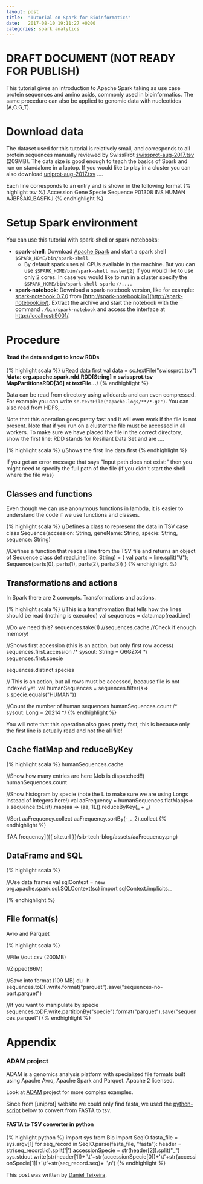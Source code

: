 ```yaml
---
layout: post
title:  "Tutorial on Spark for Bioinformatics"
date:   2017-08-10 19:11:27 +0200
categories: spark analytics
---
```


# DRAFT DOCUMENT (NOT READY FOR PUBLISH)

This tutorial gives an introduction to Apache Spark taking as use case protein sequences and amino acids, commonly used in  bioinformatics. The same procedure can also be applied to  genomic data with nucleotides (A,C,G,T).

# Download data

The dataset used for this tutorial is relatively small, and corresponds to all protein sequences manually reviewed by SwissProt [swissprot-aug-2017.tsv](ftp://swissprot) (209MB). 
The data size is good enough to teach the basics of Spark and run on standalone in a laptop.
If you would like to play in a cluster you can also download [uniprot-aug-2017.tsv](ftp://uniprot) ....
 
Each line corresponds to an entry and is shown in the following format
{% highlight tsv %}
Accession Gene  Specie  Sequence 
P01308  INS HUMAN AJBFSAKLBASFKJ
{% endhighlight %}

# Setup Spark environment
You can use this tutorial with spark-shell or spark notebooks:

- **spark-shell**: Download [Apache Spark](https://spark.apache.org/) and start a spark shell `$SPARK_HOME/bin/spark-shell`. 
  - By default spark uses all CPUs available in the machine. But you can use `$SPARK_HOME/bin/spark-shell master[2]` if you would like to use only 2 cores. In case you would like to run in a cluster specify the `$SPARK_HOME/bin/spark-shell spark://....`
- **spark-notebook**: Download a spark-notebook version, like for example: [spark-notebook 0.7.0](https://s3.eu-central-1.amazonaws.com/spark-notebook/tgz/spark-notebook-0.7.0-pre2-scala-2.11.7-spark-1.6.2-hadoop-2.7.3-with-hive-with-parquet.tgz?max-keys=100000) from [http://spark-notebook.io/](http://spark-notebook.io/). Extract the archive and start the notebook with the command `./bin/spark-notebook` and access the interface at [http://localhost:9001/](http://localhost:9001/).

# Procedure 

#### Read the data and get to know RDDs

{% highlight scala %}
//Read data first
val data = sc.textFile("swissprot.tsv")
/**data: org.apache.spark.rdd.RDD[String] = swissprot.tsv MapPartitionsRDD[36] at textFile...**/
{% endhighlight %}

Data can be read from directory using wildcards and can even compressed. For example you can write `sc.textFile("apache-logs/**/*.gz")`. You can also read from HDFS, ...

Note that this operation goes pretty fast and it will even work if the file is not present. Note that if you run on a cluster the file must be accessed in all workers.
To make sure we have placed the file in the correct directory, show the first line: 
RDD stands for Resiliant Data Set and are ....

{% highlight scala %}
//Shows the first line
data.first 
{% endhighlight %}

If you get an error message that says "Input path does not exist:" then you might need to specify the full path of the file (if you didn't start the shell where the file was)

## Classes and functions

Even though we can use anonymous functions in lambda, it is easier to understand the code if we use functions and classes.

{% highlight scala %}
//Defines a class to represent the data in TSV 
case class Sequence(accession: String, geneName: String, specie: String, sequence: String)

//Defines a function that reads a line from the TSV file and returns an object of Sequence class
def readLine(line: String) = {
  val parts = line.split("\t"); 
  Sequence(parts(0), parts(1), parts(2), parts(3))
}
{% endhighlight %}

## Transformations and actions

In Spark there are 2 concepts. Transformations and actions.


{% highlight scala %}
//This is a transfromation that tells how the lines should be read (nothing is executed)
val sequences = data.map(readLine)

//Do we need this? sequences.take(1)
//sequences.cache //Check if enough memory! 

//Shows first accession (this is an action, but only first row access)
sequences.first.accession
/* sysout: String = Q6GZX4 */
sequences.first.specie

sequences.distinct species

// This is an action, but all rows must be accessed, because file is not indexed yet.
val humanSequences = sequences.filter(s=> s.specie.equals("HUMAN"))

//Count the number of human sequences
humanSequences.count
/* sysout: Long = 20214 */
{% endhighlight %}


You will note that this operation also goes pretty fast, this is because only the first line is actually read and not the all file!

## Cache flatMap and reduceByKey

{% highlight scala %}
humanSequences.cache

//Show how many entries are here (Job is dispatched!!)
humanSequences.count

//Show histogram by specie (note the L to make sure we are using Longs instead of Integers here!)
val aaFrequency = humanSequences.flatMap(s=> s.sequence.toList).map(aa => (aa, 1L)).reduceByKey(_ + _)

//Sort
aaFrequency.collect
aaFrequency.sortBy(-_._2).collect
{% endhighlight %}

![AA frequency]({{ site.url }}/sib-tech-blog/assets/aaFrequency.png)

## DataFrame and SQL

{% highlight scala %}

//Use data frames
val sqlContext = new org.apache.spark.sql.SQLContext(sc)
import sqlContext.implicits._

{% endhighlight %}


## File format(s)
Avro and Parquet

{% highlight scala %}

//File
//out.csv (200MB)

//Zipped(66M)

//Save into format (109 MB) du -h
sequences.toDF.write.format("parquet").save("sequences-no-part.parquet")

//If you want to manipulate by specie
sequences.toDF.write.partitionBy("specie").format("parquet").save("sequences.parquet")
{% endhighlight %}

# Appendix


### ADAM project
ADAM is a genomics analysis platform with specialized file formats built using Apache Avro, Apache Spark and Parquet. Apache 2 licensed. 

Look at [ADAM](https://github.com/bigdatagenomics/adam) project for more complex examples.


[python-script]: #python-script
Since from [uniprot] website we could only find fasta, we used the  [python-script][python-script] below to convert from FASTA to tsv.

<a name="python-script"></a>
#### FASTA to TSV converter in python
{% highlight python %}
import sys
from Bio import SeqIO
fasta_file = sys.argv[1]
for seq_record in SeqIO.parse(fasta_file, "fasta"):
    header = str(seq_record.id).split('|')
    accessionSpecie = str(header[2]).split("_")
    sys.stdout.write(str(header[1])+'\t'+str(accessionSpecie[0])+'\t'+str(accessionSpecie[1])+'\t'+str(seq_record.seq)+ '\n')
{% endhighlight %}

[jekyll-docs]: https://jekyllrb.com/docs/home
[jekyll-gh]:   https://github.com/jekyll/jekyll
[jekyll-talk]: https://talk.jekyllrb.com/

This post was written by [Daniel Teixeira](http://github.com/ddtxra).
